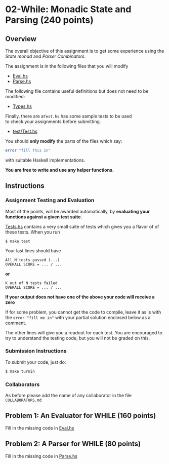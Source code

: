 # 02-While: Monadic State and Parsing (240 points)

## Overview

The overall objective of this assignment is to get some 
experience using the *State monad* and *Parser Combinators*.

The assignment is in the following files that you will modify

- [Eval.hs](/src/CSE230/Eval.hs)
- [Parse.hs](/src/CSE230/Parse.hs)

The following file contains useful definitions but does not need to be modified:

- [Types.hs](/src/CSE230/Types.hs)

Finally, there are a`Test.hs` has some sample tests to be used  
to check your assignments before submitting.

- [test/Test.hs](/test/Test.hs)

You should **only modify** the parts of the files which say:

```haskell
error "fill this in"
```

with suitable Haskell implementations. 

**You are free to write and use any helper functions.**

## Instructions

### Assignment Testing and Evaluation


Most of the points, will be awarded automatically, by
**evaluating your functions against a given test suite**.

[Tests.hs](/test/Test.hs) contains a very small suite
of tests which gives you a flavor of of these tests.
When you run

```shell
$ make test
```

Your last lines should have

```
All N tests passed (...)
OVERALL SCORE = ... / ...
```

**or**

```
K out of N tests failed
OVERALL SCORE = ... / ...
```

**If your output does not have one of the above your code will receive a zero**

If for some problem, you cannot get the code to compile,
leave it as is with the `error "fill me in"` with your 
partial solution enclosed below as a comment.

The other lines will give you a readout for each test.
You are encouraged to try to understand the testing code,
but you will not be graded on this.

### Submission Instructions

To submit your code, just do:

```bash
$ make turnin
```
### Collaborators

As before please add the name of any collaborator in the file `COLLABORATORS.md`

## Problem 1: An Evaluator for WHILE (160 points)

Fill in the missing code in [Eval.hs](/src/CSE230/Eval.hs)

## Problem 2: A Parser for WHILE (80 points)

Fill in the missing code in [Parse.hs](/src/CSE230/Parse.hs)

